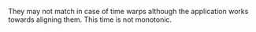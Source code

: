 They may not match in case of time warps although the application works towards aligning them. This time is not monotonic.